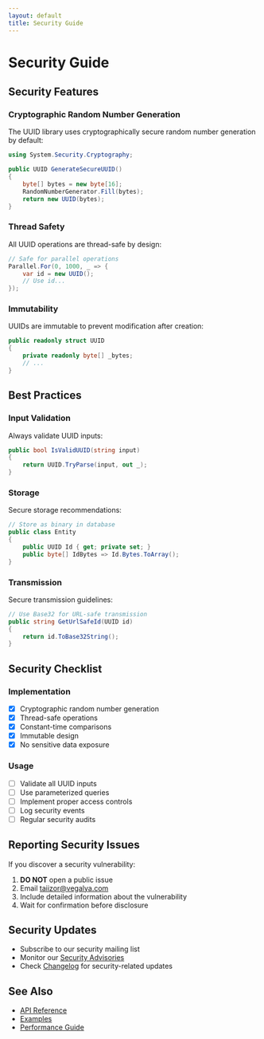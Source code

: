 ```yaml
---
layout: default
title: Security Guide
---
```


# Security Guide

## Security Features

### Cryptographic Random Number Generation

The UUID library uses cryptographically secure random number generation by default:

```csharp
using System.Security.Cryptography;

public UUID GenerateSecureUUID()
{
    byte[] bytes = new byte[16];
    RandomNumberGenerator.Fill(bytes);
    return new UUID(bytes);
}
```

### Thread Safety

All UUID operations are thread-safe by design:

```csharp
// Safe for parallel operations
Parallel.For(0, 1000, _ => {
    var id = new UUID();
    // Use id...
});
```

### Immutability

UUIDs are immutable to prevent modification after creation:

```csharp
public readonly struct UUID
{
    private readonly byte[] _bytes;
    // ...
}
```

## Best Practices

### Input Validation

Always validate UUID inputs:

```csharp
public bool IsValidUUID(string input)
{
    return UUID.TryParse(input, out _);
}
```

### Storage

Secure storage recommendations:

```csharp
// Store as binary in database
public class Entity
{
    public UUID Id { get; private set; }
    public byte[] IdBytes => Id.Bytes.ToArray();
}
```

### Transmission

Secure transmission guidelines:

```csharp
// Use Base32 for URL-safe transmission
public string GetUrlSafeId(UUID id)
{
    return id.ToBase32String();
}
```

## Security Checklist

### Implementation
- [x] Cryptographic random number generation
- [x] Thread-safe operations
- [x] Constant-time comparisons
- [x] Immutable design
- [x] No sensitive data exposure

### Usage
- [ ] Validate all UUID inputs
- [ ] Use parameterized queries
- [ ] Implement proper access controls
- [ ] Log security events
- [ ] Regular security audits

## Reporting Security Issues

If you discover a security vulnerability:

1. **DO NOT** open a public issue
2. Email taiizor@vegalya.com
3. Include detailed information about the vulnerability
4. Wait for confirmation before disclosure

## Security Updates

- Subscribe to our security mailing list
- Monitor our [Security Advisories](https://github.com/Taiizor/UUID/security/advisories)
- Check [Changelog](../changelog) for security-related updates

## See Also

- [API Reference](api)
- [Examples](examples)
- [Performance Guide](performance)
